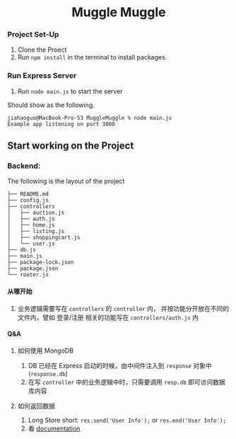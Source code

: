 <h1 style="text-align: center">Muggle Muggle</h1>

### Project Set-Up
1. Clone the Proect
2. Run `npm install` in the terminal to install packages.

### Run Express Server
1. Run `node main.js` to start the server

Should show as the following.
```shell
jiahaoguo@MacBook-Pro-53 MuggleMuggle % node main.js 
Example app listening on port 3000
```

## Start working on the Project

### Backend:
The following is the layout of the project
```shell
├── README.md
├── config.js
├── controllers
│   ├── auction.js
│   ├── auth.js
│   ├── home.js
│   ├── listing.js
│   ├── shoppingcart.js
│   └── user.js
├── db.js
├── main.js
├── package-lock.json
├── package.json
└── router.js
```
#### 从哪开始

1. 业务逻辑需要写在 `controllers` 的 `controller` 内，
并按功能分开放在不同的文件内，譬如 登录/注册 相关的功能写在
`controllers/auth.js` 内

#### Q&A
1. 如何使用 MongoDB
   1. DB 已经在 Express 启动的时候，由中间件注入到 `response`
   对象中(`response.db`)
   2. 在写 `controller` 中的业务逻辑中时，只需要调用 `resp.db`
   即可访问数据库内容
   
2. 如何返回数据
   1. Long Store short:
      `res.send('User Info');` or `res.end('User Info');`
   2. 看 [documentation](https://expressjs.com/)
